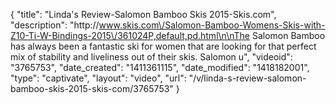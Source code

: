 {
    "title": "Linda's Review-Salomon Bamboo Skis 2015-Skis.com",
    "description": "http:\/\/www.skis.com\/Salomon-Bamboo-Womens-Skis-with-Z10-Ti-W-Bindings-2015\/361024P,default,pd.html\n\nThe Salomon Bamboo has always been a fantastic ski for women that are looking for that perfect mix of stability and liveliness out of their skis. Salomon u",
    "videoid": "3765753",
    "date_created": "1411361115",
    "date_modified": "1418182001",
    "type": "captivate",
    "layout": "video",
    "url": "\/v\/linda-s-review-salomon-bamboo-skis-2015-skis-com\/3765753"
}